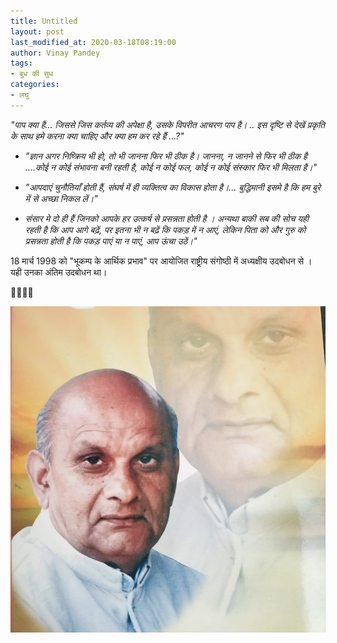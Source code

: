 ```yaml
---
title: Untitled
layout: post
last_modified_at: 2020-03-18T08:19:00
author: Vinay Pandey
tags:
- बुध की सुध
categories:
- लघु
---
```

*"पाप क्या है... जिससे जिस कर्तव्य की अपेक्षा है, उसके विपरीत आचरण पाप है। .. इस दृष्टि से देखें प्रकृति के साथ हमे करना क्या चाहिए और क्या हम कर रहे हैं ...?"*

-  *"ज्ञान अगर निष्क्रिय भी हो, तो भी जानना फिर भी ठीक है।  जानना, न जानने से फिर भी ठीक है ....कोई न कोई संभावना बनी रहती है, कोई न कोई फल, कोई न कोई संस्कार फिर भी मिलता है।"*

-  *"आपदाएं चुनौतियाँ होती हैं, संघर्ष में ही व्यक्तित्व का विकास होता है।... बुद्धिमानी इसमे है कि हम बुरे में से अच्छा निकल लें।"*

- *संसार मे दो ही हैं जिनको आपके हर उत्कर्ष से प्रसन्नता होती है । अन्यथा बाकी सब की सोच यही रहती है कि आप आगे बढ़ें, पर इतना भी न बढ़ें कि पकड़ में न आएं, लेकिन पिता को और गुरु को प्रसन्नता होती है कि पकड़ पाएं या न पाएं, आप ऊंचा उठें।"*


18 मार्च 1998 को "भूकम्प के आर्थिक प्रभाव" पर आयोजित राष्ट्रीय संगोष्ठी में अध्यक्षीय उदबोधन से । यही उनका अंतिम उदबोधन था। 

🙏🌷🌷🙏


![IMG-20200318-WA0001.jpg](/images/IMG-20200318-WA0001.jpg)

